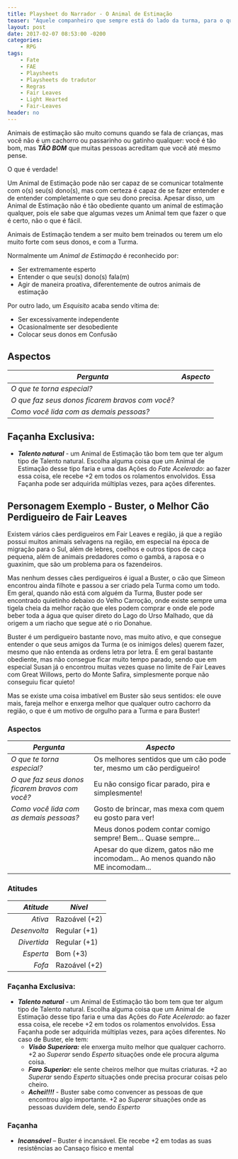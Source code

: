 ```yaml
---
title: Playsheet do Narrador - O Animal de Estimação
teaser: "Aquele companheiro que sempre está do lado da turma, para o que der e vier!"
layout: post
date: 2017-02-07 08:53:00 -0200
categories: 
    - RPG
tags:
    - Fate
    - FAE
    - Playsheets
    - Playsheets do tradutor
    - Regras
    - Fair Leaves
    - Light Hearted
    - Fair-Leaves
header: no
---
```


Animais de estimação são muito comuns quando se fala de crianças, mas você não é um cachorro ou passarinho ou gatinho qualquer: você é tão bom, mas ___TÃO BOM___ que muitas pessoas acreditam que você até mesmo pense.

O que é verdade!

Um Animal de Estimação pode não ser capaz de se comunicar totalmente com o(s) seu(s) dono(s), mas com certeza é capaz de se fazer entender e de entender completamente o que seu dono precisa. Apesar disso, um Animal de Estimação não é tão obediente quanto um animal de estimação qualquer, pois ele sabe que algumas vezes um Animal tem que fazer o que é certo, não o que é fácil.

Animais de Estimação tendem a ser muito bem treinados ou terem um elo muito forte com seus donos, e com a Turma.

Normalmente um _Animal de Estimação_ é reconhecido por:

+ Ser extremamente esperto
+ Entender o que seu(s) dono(s) fala(m)
+ Agir de maneira proativa, diferentemente de outros animais de estimação

Por outro lado, um _Esquisito_ acaba sendo vítima de:

+ Ser excessivamente independente
+ Ocasionalmente ser desobediente
+ Colocar seus donos em Confusão

## Aspectos

| ***Pergunta***                                  | ***Aspecto*** |
|-------------------------------------------------|---------------|
| _O que te torna especial?_                      |               |
| _O que faz seus donos ficarem bravos com você?_ |               |
| _Como você lida com as demais pessoas?_         |               | 

## Façanha Exclusiva:

+ ***Talento natural*** - um Animal de Estimação tão bom tem que ter algum tipo de Talento natural. Escolha alguma coisa que um Animal de Estimação desse tipo faria e uma das Ações do _Fate Acelerado_: ao fazer essa coisa, ele recebe +2 em todos os rolamentos envolvidos. Essa Façanha pode ser adquirida múltiplas vezes, para ações diferentes.

## Personagem Exemplo - Buster, o Melhor Cão Perdigueiro de Fair Leaves

Existem vários cães perdigueiros em Fair Leaves e região, já que a região possui muitos animais selvagens na região, em especial na época de migração para o Sul, além de lebres, coelhos e outros tipos de caça pequena, além de animais predadores como o gambá, a raposa e o guaxinim, que são um problema para os fazendeiros.

Mas nenhum desses cães perdigueiros é igual a Buster, o cão que Simeon encontrou ainda filhote e passou a ser criado pela Turma como um todo. Em geral, quando não está com alguém da Turma, Buster pode ser encontrado quietinho debaixo do Velho Carroção, onde existe sempre uma tigela cheia da melhor ração que eles podem comprar e onde ele pode beber toda a água que quiser direto do Lago do Urso Malhado, que dá origem a um riacho que segue até o rio Donahue.

Buster é um perdigueiro bastante novo, mas muito ativo, e que consegue entender o que seus amigos da Turma (e os inimigos deles) querem fazer, mesmo que não entenda as ordens letra por letra. É em geral bastante obediente, mas não consegue ficar muito tempo parado, sendo que em especial Susan já o encontrou muitas vezes quase no limite de Fair Leaves com Great Willows, perto do Monte Safira, simplesmente porque não conseguiu ficar quieto!

Mas se existe uma coisa imbatível em Buster são seus sentidos: ele ouve mais, fareja melhor e enxerga melhor que qualquer outro cachorro da região, o que é um motivo de orgulho para a Turma e para Buster!

### Aspectos

| ***Pergunta***                                  | ***Aspecto*** |
|-------------------------------------------------|---------------|
| _O que te torna especial?_                      | Os melhores sentidos que um cão pode ter, mesmo um cão perdigueiro! |
| _O que faz seus donos ficarem bravos com você?_ | Eu não consigo ficar parado, pira e simplesmente! |
| _Como você lida com as demais pessoas?_         | Gosto de brincar, mas mexa com quem eu gosto para ver!     | 
| | Meus donos podem contar comigo sempre! Bem... Quase sempre... |
| | Apesar do que dizem, gatos não me incomodam... Ao menos quando não ME incomodam... |

### Atitudes
 
| ***Atitude***  | ***Nível***    |
|---------------:|----------------|
| _Ativa_        | Razoável (+2)  |
| _Desenvolta_   | Regular (+1)   |
| _Divertida_    | Regular (+1)   |
| _Esperta_      | Bom (+3)       |
| _Fofa_         | Razoável (+2)  |


### Façanha Exclusiva:

+ ***Talento natural*** - um Animal de Estimação tão bom tem que ter algum tipo de Talento natural. Escolha alguma coisa que um Animal de Estimação desse tipo faria e uma das Ações do _Fate Acelerado_: ao fazer essa coisa, ele recebe +2 em todos os rolamentos envolvidos. Essa Façanha pode ser adquirida múltiplas vezes, para ações diferentes. No caso de Buster, ele tem:
	+ ___Visão Superiora:___ ele enxerga muito melhor que qualquer cachorro. +2 ao _Superar_ sendo _Esperto_ situações onde ele procura alguma coisa.
	+ ___Faro Superior:___ ele sente cheiros melhor que muitas criaturas. +2 ao _Superar_ sendo _Esperto_ situações onde precisa procurar coisas pelo cheiro.
	+ ___Achei!!!!___ - Buster sabe como convencer as pessoas de que encontrou algo importante. +2 ao _Superar_ situações onde as pessoas duvidem dele, sendo _Esperto_

### Façanha

+ ___Incansável___ – Buster é incansável. Ele recebe +2 em todas as suas resistências ao Cansaço físico e mental

